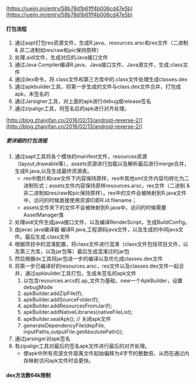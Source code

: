 [https://juejin.im/entry/58b78d1b61ff4b006cd47e5b](https://juejin.im/entry/58b78d1b61ff4b006cd47e5b)

#### 打包流程
1. 通过aapt打包res资源文件，生成R.java、resources.arsc和res文件（二进制 & 非二进制如res/raw和pic保持原样）
2. 处理.aidl文件，生成对应的Java接口文件
3. 通过Java Compiler编译R.java、Java接口文件、Java源文件，生成.class文件
4. 通过dex命令，将.class文件和第三方库中的.class文件处理生成classes.dex
5. 通过apkbuilder工具，将第一步生成的文件与class.dex文件合并，打包成apk，未签名的
6. 通过Jarsigner工具，对上面的apk进行debug或release签名
7. 通过zipalign工具，将签名后的apk进行对齐处理。


[http://blog.zhaiyifan.cn/2016/02/13/android-reverse-2/](http://blog.zhaiyifan.cn/2016/02/13/android-reverse-2/)
##### 更详细的打包流程
1. 通过aapt工具将各个模块的manifest文件，resources资源（layout,drawable等），assets资源进行加载以及解析最后进行merge合并，生成R.java,以及生成最终资源表。
    - res中图片和raw文件下内容保持原样，res中其他xml文件内容均转化为二进制形式；assets文件内容保持原样resources.arsc，res文件（二进制 & 非二进制如res/raw和pic保持原样）。res中的文件会被映射到R.java文件中，访问的时候直接使用资源ID即R.id.filename；
    - assets文件夹下的文件不会被映射到R.java中，访问的时候需要AssetManager类
2. 处理aidl文件生成java接口文件，以及编译RenderScript，生成BuildConfig。
3. 由javac java编译器 编译R.java,工程源码java文件，以及生成的中间java文件。最后生成.class文件
4. 根据项目中的混淆配置，将class文件进行混淆（class文件包括项目文件，以及第三方库，以及jar包等）最后生成混淆过的jar包
5. 然后根据dx工具将jar包进一步的编译以及优化成classes.dex文件
6. 将第一步已编译好的resources.arsc，res文件以及classes.dex文件一起合并，通过apkbuilder工具打包，生成未签名的apk文件
    1. 以包含resources.arcs的.ap_文件为基础，new一个ApkBuilder，设置debugMode
    2. apkBuilder.addZipFile(f);
    3. apkBuilder.addSourceFolder(f);
    4. apkBuilder.addResourcesFromJar(f);
    5. apkBuilder.addNativeLibraries(nativeFileList);
    6. apkBuilder.sealApk(); // 关闭apk文件
    7. generateDependencyFile(depFile, inputPaths,outputFile.getAbsolutePath());
7. 通过jarsinger对apk签名
8. 有zipalign工具对最后的签名apk文件进行最后的对齐处理。
    - 使apk中所有资源文件距离文件起始偏移为4字节的整数倍，从而在通过内存映射访问apk文件时会更快。


#### dex方法数64k限制

